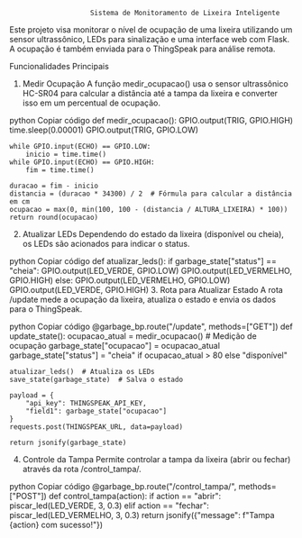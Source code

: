                         Sistema de Monitoramento de Lixeira Inteligente

Este projeto visa monitorar o nível de ocupação de uma lixeira utilizando um sensor ultrassônico, LEDs para sinalização e uma interface web com Flask. A ocupação é também enviada para o ThingSpeak para análise remota.

Funcionalidades Principais
1. Medir Ocupação
A função medir_ocupacao() usa o sensor ultrassônico HC-SR04 para calcular a distância até a tampa da lixeira e converter isso em um percentual de ocupação.

python
Copiar código
def medir_ocupacao():
    GPIO.output(TRIG, GPIO.HIGH)
    time.sleep(0.00001)
    GPIO.output(TRIG, GPIO.LOW)

    while GPIO.input(ECHO) == GPIO.LOW:
        inicio = time.time()
    while GPIO.input(ECHO) == GPIO.HIGH:
        fim = time.time()

    duracao = fim - inicio
    distancia = (duracao * 34300) / 2  # Fórmula para calcular a distância em cm
    ocupacao = max(0, min(100, 100 - (distancia / ALTURA_LIXEIRA) * 100))
    return round(ocupacao)
2. Atualizar LEDs
Dependendo do estado da lixeira (disponível ou cheia), os LEDs são acionados para indicar o status.

python
Copiar código
def atualizar_leds():
    if garbage_state["status"] == "cheia":
        GPIO.output(LED_VERDE, GPIO.LOW)
        GPIO.output(LED_VERMELHO, GPIO.HIGH)
    else:
        GPIO.output(LED_VERMELHO, GPIO.LOW)
        GPIO.output(LED_VERDE, GPIO.HIGH)
3. Rota para Atualizar Estado
A rota /update mede a ocupação da lixeira, atualiza o estado e envia os dados para o ThingSpeak.

python
Copiar código
@garbage_bp.route("/update", methods=["GET"])
def update_state():
    ocupacao_atual = medir_ocupacao()  # Medição de ocupação
    garbage_state["ocupacao"] = ocupacao_atual
    garbage_state["status"] = "cheia" if ocupacao_atual > 80 else "disponível"

    atualizar_leds()  # Atualiza os LEDs
    save_state(garbage_state)  # Salva o estado

    payload = {
        "api_key": THINGSPEAK_API_KEY,
        "field1": garbage_state["ocupacao"]
    }
    requests.post(THINGSPEAK_URL, data=payload)

    return jsonify(garbage_state)
4. Controle da Tampa
Permite controlar a tampa da lixeira (abrir ou fechar) através da rota /control_tampa/<action>.

python
Copiar código
@garbage_bp.route("/control_tampa/<action>", methods=["POST"])
def control_tampa(action):
    if action == "abrir":
        piscar_led(LED_VERDE, 3, 0.3)
    elif action == "fechar":
        piscar_led(LED_VERMELHO, 3, 0.3)
    return jsonify({"message": f"Tampa {action} com sucesso!"})
